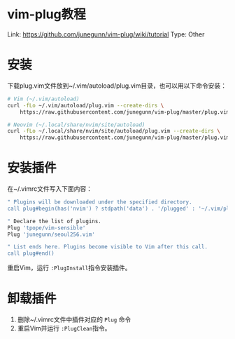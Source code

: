 # vim-plug教程

Link: https://github.com/junegunn/vim-plug/wiki/tutorial
Type: Other

# 安装

下载plug.vim文件放到~/.vim/autoload/plug.vim目录，也可以用以下命令安装：

```bash
# Vim (~/.vim/autoload)
curl -fLo ~/.vim/autoload/plug.vim --create-dirs \
    https://raw.githubusercontent.com/junegunn/vim-plug/master/plug.vim

# Neovim (~/.local/share/nvim/site/autoload)
curl -fLo ~/.local/share/nvim/site/autoload/plug.vim --create-dirs \
    https://raw.githubusercontent.com/junegunn/vim-plug/master/plug.vim
```

# 安装插件

在~/.vimrc文件写入下面内容：

```bash
" Plugins will be downloaded under the specified directory.
call plug#begin(has('nvim') ? stdpath('data') . '/plugged' : '~/.vim/plugged')

" Declare the list of plugins.
Plug 'tpope/vim-sensible'
Plug 'junegunn/seoul256.vim'

" List ends here. Plugins become visible to Vim after this call.
call plug#end()
```

重启Vim，运行 `:PlugInstall`指令安装插件。

# 卸载插件

1. 删除~/.vimrc文件中插件对应的 `Plug` 命令
2. 重启Vim并运行 `:PlugClean`指令。